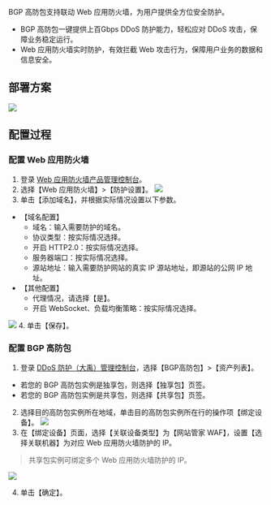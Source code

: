 BGP 高防包支持联动 Web 应用防火墙，为用户提供全方位安全防护。
- BGP 高防包一键提供上百Gbps DDoS 防护能力，轻松应对 DDoS 攻击，保障业务稳定运行。
- Web 应用防火墙实时防护，有效拦截 Web 攻击行为，保障用户业务的数据和信息安全。

## 部署方案
![](https://main.qcloudimg.com/raw/ee33e9c7fc15fdb97cfe784dade3a20f.png)

## 配置过程
### 配置 Web 应用防火墙
1. 登录 [ Web 应用防火墙产品管理控制台](https://console.cloud.tencent.com/guanjia/waf/overview)。
2. 选择【Web 应用防火墙】>【防护设置】。
![](https://main.qcloudimg.com/raw/09f1e144ab90c2f72b0936e643c6df30.png)
3. 单击【添加域名】，并根据实际情况设置以下参数。
 - 【域名配置】
    - 域名：输入需要防护的域名。
    - 协议类型：按实际情况选择。
    - 开启 HTTP2.0：按实际情况选择。
    - 服务器端口：按实际情况选择。
    - 源站地址：输入需要防护网站的真实 IP 源站地址，即源站的公网 IP 地址。
 - 【其他配置】
    - 代理情况，请选择【是】。
    - 开启 WebSocket、负载均衡策略：按实际情况选择。

 ![](https://main.qcloudimg.com/raw/9dbd07bff87fb60c37d537a69b62fc4e.png)
4. 单击【保存】。

### 配置 BGP 高防包
1. 登录 [DDoS 防护（大禹）管理控制台](https://console.cloud.tencent.com/dayu/bgp_v2)，选择【BGP高防包】>【资产列表】。
 - 若您的 BGP 高防包实例是独享包，则选择【独享包】页签。
 - 若您的 BGP 高防包实例是共享包，则选择【共享包】页签。
2. 选择目的高防包实例所在地域，单击目的高防包实例所在行的操作项【绑定设备】。
![](https://main.qcloudimg.com/raw/771b07d20bf4eb9d8d3d5f912660d2d0.png)
3. 在【绑定设备】页面，选择【关联设备类型】为【网站管家 WAF】，设置【选择关联机器】为对应 Web 应用防火墙防护的 IP。 
 >共享包实例可绑定多个 Web 应用防火墙防护的 IP。

 ![](https://main.qcloudimg.com/raw/6a9cfb91b61adaca6ca19829596b7f6a.png)

4. 单击【确定】。
